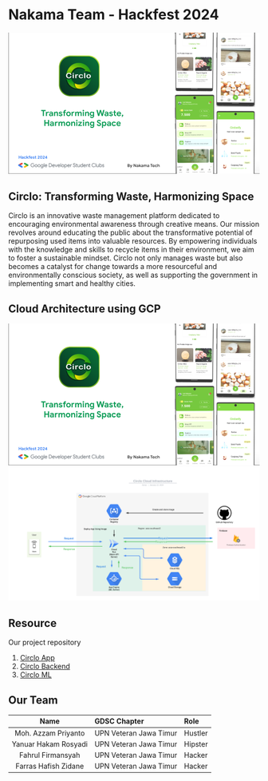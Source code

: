 # Nakama Team - Hackfest 2024
![](https://github.com/Circlo-Nakama-Team/.github/blob/main/NakamaTech_Slide%20Deck_Circlo.png)
## Circlo: Transforming Waste, Harmonizing Space
Circlo is an innovative waste management platform dedicated to encouraging environmental awareness through creative means. Our mission revolves around educating the public about the transformative potential of repurposing used items into valuable resources. By empowering individuals with the knowledge and skills to recycle items in their environment, we aim to foster a sustainable mindset. Circlo not only manages waste but also becomes a catalyst for change towards a more resourceful and environmentally conscious society, as well as supporting the government in implementing smart and healthy cities.

## Cloud Architecture using GCP
![](https://github.com/Circlo-Nakama-Team/.github/blob/main/NakamaTech_Slide%20Deck_Circlo.png)
![](https://github.com/Circlo-Nakama-Team/.github/blob/main/Circlo%20Cloud%20Infrastructure.png)

## Resource
Our project repository
1. [Circlo App](https://github.com/Circlo-Nakama-Team/CircloApp)
2. [Circlo Backend](https://github.com/Circlo-Nakama-Team/Backend-Circlo)
3. [Circlo ML](https://github.com/Circlo-Nakama-Team/ML-Circlo)

## Our Team
Name | GDSC Chapter | Role
:---:|:---|:---
Moh. Azzam Priyanto | UPN Veteran Jawa Timur | Hustler
Yanuar Hakam Rosyadi | UPN Veteran Jawa Timur | Hipster
Fahrul Firmansyah | UPN Veteran Jawa Timur | Hacker
Farras Hafish Zidane | UPN Veteran Jawa Timur | Hacker
